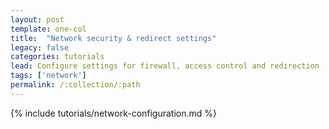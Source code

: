 ```yaml
---
layout: post
template: one-col
title:  "Network security & redirect settings"
legacy: false
categories: tutorials
lead: Configure settings for firewall, access control and redirection
tags: ['network']
permalink: /:collection/:path
---
```


{% include tutorials/network-configuration.md %}